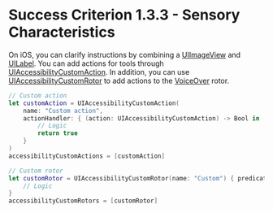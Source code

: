 # Success Criterion 1.3.3 - Sensory Characteristics

On iOS, you can clarify instructions by combining a [UIImageView](https://developer.apple.com/documentation/uikit/uiimageview) and [UILabel](https://developer.apple.com/documentation/uikit/uilabel). You can add actions for tools through [UIAccessibilityCustomAction](https://developer.apple.com/documentation/uikit/uiaccessibilitycustomaction). In addition, you can use [UIAccessibilityCustomRotor](https://developer.apple.com/documentation/uikit/uiaccessibilitycustomrotor) to add actions to the [VoiceOver](https://appt.nl/kennisbank/hulpmiddelen/schermlezer/ios) rotor.

```swift
// Custom action
let customAction = UIAccessibilityCustomAction(
    name: "Custom action",
    actionHandler: { (action: UIAccessibilityCustomAction) -> Bool in
        // Logic
        return true
    }
)
accessibilityCustomActions = [customAction]

// Custom rotor
let customRotor = UIAccessibilityCustomRotor(name: "Custom") { predicate in
    // Logic
}
accessibilityCustomRotors = [customRotor]
```
